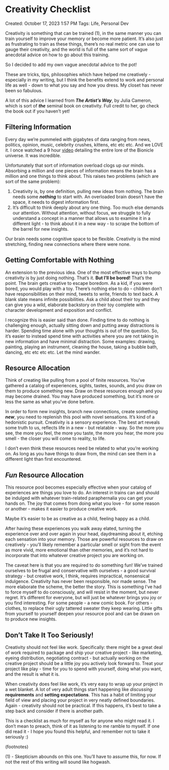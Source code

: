 # Creativity Checklist

Created: October 17, 2023 1:57 PM
Tags: Life, Personal Dev

Creativity is something that can be trained (1), in the same manner you can train yourself to improve your memory or become more patient. It’s also just as frustrating to train as these things, there’s no real metric one can use to gauge their creativity, and the world is full of the same sort of vague anecdotal advice on how to go about this training.

So I decided to add my own vague anecdotal advice to the pot!

These are tricks, tips, philosophies which have helped me creatively - especially in my writing, but I think the benefits extend to work and personal life as well - down to what you say and how you dress. My closet has never been so fabulous.

A lot of this advice I learned from *****************The Artist’s Way*****************, by Julia Cameron, which is sort of ***the*** seminal book on creativity. Full credit to her, go check the book out if you haven’t yet!

## Filtering Information

Every day we’re pummeled with gigabytes of data ranging from news, politics, opinion, music, celebrity crushes, kittens, etc etc etc. And we LOVE it. I once watched a 9 hour [video](https://www.youtube.com/watch?v=HKgSMTON4fI) detailing the entire lore of the Bionicle universe. It was incredible.

Unfortunately that sort of information overload clogs up our minds. Absorbing a million and one pieces of information means the brain has a million and one things to think about. This raises two problems (which are sort of the same problem):

1. Creativity is, by one definition, pulling new ideas from nothing. The brain needs some *******nothing******* to start with. An overloaded brain doesn’t have the space, it needs to digest information first.
2. It’s difficult to think deeply about any one thing. Too much else demands our attention. Without attention, without focus, we struggle to fully understand a concept in a manner that allows us to examine it in a different light - to think about it in a new way - to scrape the bottom of the barrel for new insights.

Our brain needs some cognitive space to be flexible. Creativity is the mind stretching, finding new connections where there were none.

## Getting Comfortable with Nothing

An extension to the previous idea. One of the most effective ways to bump creativity is by just doing nothing. That’s it. ******************But I’ll be bored!****************** That’s the point. The brain gets creative to escape boredom. As a kid, if you were bored, you would play with a toy. There’s nothing else to do - children don’t have responsibilities on their mind, tweets to write, friends to text back. A blank slate means infinite possibilities. Ask a child about their toy and they can give you a wild, elaborate backstory on their toy complete with character development and exposition and conflict. 

I recognize this is easier said than done. Finding time to do nothing is challenging enough, actually sitting down and putting away distractions is harder. Spending time alone with your thoughts is out of the question. So, it’s easier to instead spend time with activities where you are not taking in new information and have minimal distraction. Some examples: drawing, painting, playing an instrument, cleaning the house, taking a bubble bath, dancing, etc etc etc etc. Let the mind wander.

## Resource Allocation

Think of creating like pulling from a pool of finite resources. You’ve gathered a catalog of experiences, sights, tastes, sounds, and you draw on them to produce something new. Draw on these resources enough and you may become drained. You may have produced something, but it’s more or less the same as what you’ve done before.

In order to form new insights, branch new connections, create something ***new***, you need to replenish this pool with novel sensations. It’s kind of a hedonistic pursuit. Creativity is a sensory experience. The best art reveals some truth to us, reflects life in a new - but relatable - way. So the more you see, the more you feel, the more you taste, the more you hear, the more you smell - the closer you will come to reality, to life.

I don’t even think these resources need be related to what you’re working on. As long as you have things to draw from, the mind can see them in a different light than first encountered.

## ***Fun*** Resource Allocation

This resource pool becomes especially effective when your catalog of experiences are things you love to do. An interest in trains can and should be indulged with whatever train-related paraphernalia you can get your hands on. The joy that comes from doing what you love - for some reason or another - makes it easier to produce creative work.

Maybe it’s easier to be as creative as a child, feeling happy as a child.

After having these experiences you walk away elated, turning the experience over and over again in your head, daydreaming about it, etching each sensation into your memory. Those are powerful resources to draw on creatively - you’ll likely remember a particular smell or sight from the event as more vivid, more emotional than other memories, and it’s not hard to incorporate that into whatever creative project you are working on.

The caveat here is that you are required to do something fun! We’ve trained ourselves to be frugal and conservative with ourselves - a good survival strategy - but creative work, I think, requires impractical, nonsensical indulgence. Creativity has never been responsible, nor made sense. The more elaborate the scheme, the better the story. This is something I’ve had to force myself to do consciously, and will resist in the moment, but never regret. It’s different for everyone, but will just be whatever brings you joy or you find interesting. For some people - a new comic book. For others - clothes, to replace their ugly tattered sweater they keep wearing. Little gifts from yourself to yourself deepen your resource pool and can be drawn on to produce new insights.

## Don’t Take It Too Seriously!

Creativity should not feel like work. Specifically: there might be a great deal of work required to package and ship your creative project - like marketing, eyeing distribution, negotiating contract - but actually working on the creative project should be a little joy you actively look forward to. Treat your project like play - time for you to spend with yourself, doing what you want, and the result is what it is.

When creativity does feel like work, it’s very easy to wrap up your project in a wet blanket. A lot of very adult things start happening like *discussing* ************requirements************ and ********************setting expectations********************. This has a habit of limiting your field of view and placing your project in very neatly defined boundaries. Again - creativity should not be practical. If this happens, it’s best to take a step back and consider if there is another path.

This is a checklist as much for myself as for anyone who might read it. I don’t mean to preach, think of it as listening to me ramble to myself. If one did read it - I hope you found this helpful, and remember not to take it seriously :)

(footnotes)

(1) - Skepticism abounds on this one. You’ll have to assume this, for now. If not the rest of this writing will sound like hogwash.
